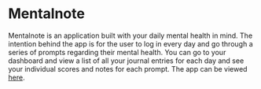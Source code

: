 # Mentalnote

Mentalnote is an application built with your daily mental health in mind. The intention behind the app is for the user to log in every day and go through a series of prompts regarding their mental health. You can go to your dashboard and view a list of all your journal entries for each day and see your individual scores and notes for each prompt. The app can be viewed [here](https://mentalnote.herokuapp.com "Mentalnote").